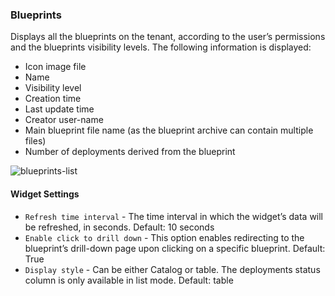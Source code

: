 ### Blueprints

Displays all the blueprints on the tenant, according to the user’s permissions and the blueprints visibility levels. The following information is displayed: 

* Icon image file
* Name
* Visibility level
* Creation time
* Last update time
* Creator user-name
* Main blueprint file name  (as the blueprint archive can contain multiple files)
* Number of deployments derived from the blueprint

![blueprints-list]( https://docs.cloudify.co/latest/images/ui/widgets/blueprints-list.png)

#### Widget Settings
* `Refresh time interval` - The time interval in which the widget’s data will be refreshed, in seconds. Default: 10 seconds
* `Enable click to drill down` - This option enables redirecting to the blueprint’s drill-down page upon clicking on a specific blueprint. Default: True
* `Display style` - Can be either Catalog or table. The deployments status column is only available in list mode.  Default: table 